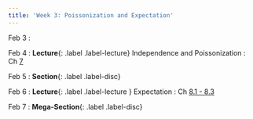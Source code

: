 ```yaml
---
title: 'Week 3: Poissonization and Expectation'
---
```


Feb 3
: 

Feb 4
: **Lecture**{: .label .label-lecture} Independence and Poissonization
    : Ch [7](http://prob140.org/textbook/content/Chapter_07/00_Poissonization.html)

Feb 5
: **Section**{: .label .label-disc}

Feb 6
: **Lecture**{: .label .label-lecture } Expectation
    : Ch [8.1 - 8.3](http://prob140.org/textbook/content/Chapter_08/00_Expectation.html)

Feb 7
: **Mega-Section**{: .label .label-disc}
